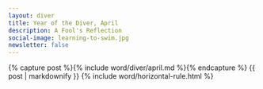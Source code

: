 ```yaml
---
layout: diver
title: Year of the Diver, April
description: A Fool's Reflection
social-image: learning-to-swim.jpg
newsletter: false
---
```


<section class="diver-section mw8 center relative">
  <div class="measure-wide center">
    {% capture post %}{% include word/diver/april.md %}{% endcapture %}
    {{ post | markdownify }}
    {% include word/horizontal-rule.html %}
  </div>
</section>
